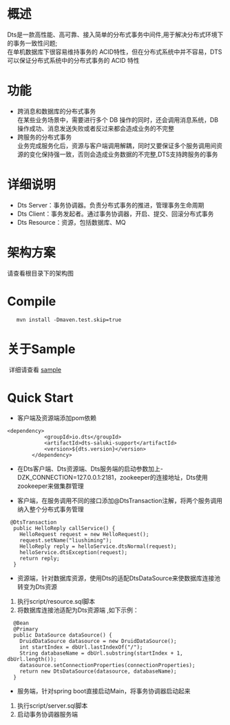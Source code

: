 # 概述

  Dts是一款高性能、高可靠、接入简单的分布式事务中间件,用于解决分布式环境下的事务一致性问题;<br/>
  在单机数据库下很容易维持事务的 ACID特性，但在分布式系统中并不容易，DTS可以保证分布式系统中的分布式事务的 ACID 特性

# 功能
* 跨消息和数据库的分布式事务 <br/>
  在某些业务场景中，需要进行多个 DB 操作的同时，还会调用消息系统，DB 操作成功、消息发送失败或者反过来都会造成业务的不完整
* 跨服务的分布式事务 <br/>
  业务完成服务化后，资源与客户端调用解耦，同时又要保证多个服务调用间资源的变化保持强一致，否则会造成业务数据的不完整,DTS支持跨服务的事务
  
# 详细说明

* Dts Server：事务协调器。负责分布式事务的推进，管理事务生命周期
* Dts Client：事务发起者。通过事务协调器，开启、提交、回滚分布式事务
* Dts Resource：资源，包括数据库、MQ

# 架构方案
  请查看根目录下的架构图

# Compile
```
   mvn install -Dmaven.test.skip=true
```
# 关于Sample
  详细请查看 <a href="https://github.com/linking12/dts/tree/master/dts-example">sample</a>
  
# Quick Start
* 客户端及资源端添加pom依赖

```
<dependency>
			<groupId>io.dts</groupId>
			<artifactId>dts-saluki-support</artifactId>
			<version>${dts.version}</version>
		</dependency>
```

* 在Dts客户端、Dts资源端、Dts服务端的启动参数加上-DZK_CONNECTION=127.0.0.1:2181，zookeeper的连接地址，Dts使用zookeeper来做集群管理

* 客户端，在服务调用不同的接口添加@DtsTransaction注解，将两个服务调用纳入整个分布式事务管理


```
 @DtsTransaction
  public HelloReply callService() {
    HelloRequest request = new HelloRequest();
    request.setName("liushiming");
    HelloReply reply = helloService.dtsNormal(request);
    helloService.dtsException(request);
    return reply;
  }

```
* 资源端，针对数据库资源，使用Dts的适配DtsDataSource来使数据库连接池转变为Dts资源

1. 执行script/resource.sql脚本 
2. 将数据库连接池适配为Dts资源端 ,如下示例：

```
  @Bean
  @Primary
  public DataSource dataSource() {
    DruidDataSource datasource = new DruidDataSource();
    int startIndex = dbUrl.lastIndexOf("/");
    String databaseName = dbUrl.substring(startIndex + 1, dbUrl.length());
    datasource.setConnectionProperties(connectionProperties);
    return new DtsDataSource(datasource, databaseName);
  }

```

* 服务端，针对spring boot直接启动Main，将事务协调器启动起来

1. 执行script/server.sql脚本
2. 启动事务协调器服务端
